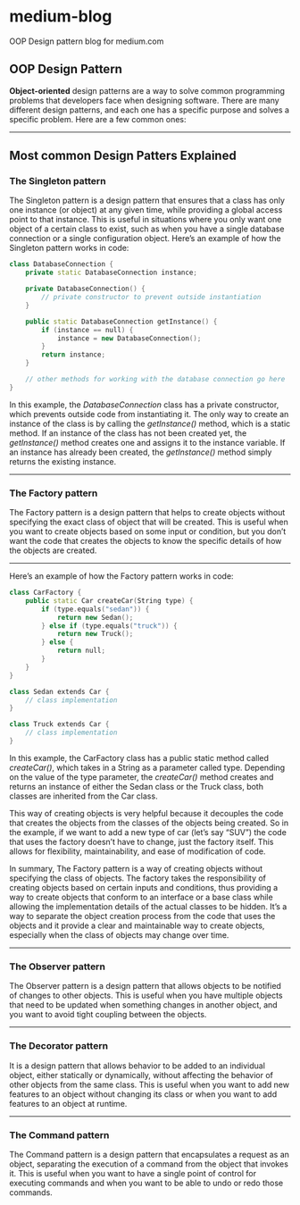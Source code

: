 # medium-blog
OOP Design pattern blog for medium.com
## OOP Design Pattern
**Object-oriented** design patterns are a way to solve common programming problems that developers face when designing software. There are many different design patterns, and each one has a specific purpose and solves a specific problem. Here are a few common ones:
<hr>

## Most common Design Patters Explained

### The Singleton pattern
The Singleton pattern is a design pattern that ensures that a class has only one instance (or object) at any given time, while providing a global access point to that instance. This is useful in situations where you only want one object of a certain class to exist, such as when you have a single database connection or a single configuration object.
Here’s an example of how the Singleton pattern works in code:
```C++ 
class DatabaseConnection {
    private static DatabaseConnection instance;

    private DatabaseConnection() {
        // private constructor to prevent outside instantiation
    }

    public static DatabaseConnection getInstance() {
        if (instance == null) {
            instance = new DatabaseConnection();
        }
        return instance;
    }

    // other methods for working with the database connection go here
}
```
In this example, the *DatabaseConnection* class has a private constructor, which prevents outside code from instantiating it. The only way to create an instance of the class is by calling the *getInstance()* method, which is a static method. If an instance of the class has not been created yet, the *getInstance()* method creates one and assigns it to the instance variable. If an instance has already been created, the *getInstance()* method simply returns the existing instance.
<hr>

### The Factory pattern
The Factory pattern is a design pattern that helps to create objects without specifying the exact class of object that will be created. This is useful when you want to create objects based on some input or condition, but you don’t want the code that creates the objects to know the specific details of how the objects are created.
<hr>
Here’s an example of how the Factory pattern works in code:

```c++
class CarFactory {
    public static Car createCar(String type) {
        if (type.equals("sedan")) {
            return new Sedan();
        } else if (type.equals("truck")) {
            return new Truck();
        } else {
            return null;
        }
    }
}

class Sedan extends Car {
    // class implementation
}

class Truck extends Car {
    // class implementation
}
```
In this example, the CarFactory class has a public static method called *createCar()*, which takes in a String as a parameter called type. Depending on the value of the type parameter, the *createCar()* method creates and returns an instance of either the Sedan class or the Truck class, both classes are inherited from the Car class.

This way of creating objects is very helpful because it decouples the code that creates the objects from the classes of the objects being created. So in the example, if we want to add a new type of car (let’s say “SUV”) the code that uses the factory doesn’t have to change, just the factory itself. This allows for flexibility, maintainability, and ease of modification of code.

In summary, The Factory pattern is a way of creating objects without specifying the class of objects. The factory takes the responsibility of creating objects based on certain inputs and conditions, thus providing a way to create objects that conform to an interface or a base class while allowing the implementation details of the actual classes to be hidden. It’s a way to separate the object creation process from the code that uses the objects and it provide a clear and maintainable way to create objects, especially when the class of objects may change over time.

<hr>

### The Observer pattern
The Observer pattern is a design pattern that allows objects to be notified of changes to other objects. This is useful when you have multiple objects that need to be updated when something changes in another object, and you want to avoid tight coupling between the objects.

<hr>

### The Decorator pattern
It is a design pattern that allows behavior to be added to an individual object, either statically or dynamically, without affecting the behavior of other objects from the same class. This is useful when you want to add new features to an object without changing its class or when you want to add features to an object at runtime.
<hr>

### The Command pattern
The Command pattern is a design pattern that encapsulates a request as an object, separating the execution of a command from the object that invokes it. This is useful when you want to have a single point of control for executing commands and when you want to be able to undo or redo those commands.